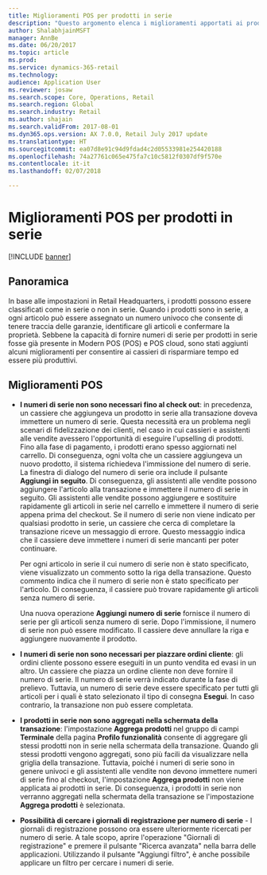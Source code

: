 ```yaml
---
title: Miglioramenti POS per prodotti in serie
description: "Questo argomento elenca i miglioramenti apportati ai prodotti in serie per risparmiare tempo e migliorare la produttività."
author: ShalabhjainMSFT
manager: AnnBe
ms.date: 06/20/2017
ms.topic: article
ms.prod: 
ms.service: dynamics-365-retail
ms.technology: 
audience: Application User
ms.reviewer: josaw
ms.search.scope: Core, Operations, Retail
ms.search.region: Global
ms.search.industry: Retail
ms.author: shajain
ms.search.validFrom: 2017-08-01
ms.dyn365.ops.version: AX 7.0.0, Retail July 2017 update
ms.translationtype: HT
ms.sourcegitcommit: ea07d8e91c94d9fdad4c2d05533981e254420188
ms.openlocfilehash: 74a27761c065e475fa7c10c5812f0307df9f570e
ms.contentlocale: it-it
ms.lasthandoff: 02/07/2018

---
```


# <a name="pos-improvements-for-serialized-products"></a>Miglioramenti POS per prodotti in serie

[!INCLUDE [banner](includes/banner.md)]

## <a name="overview"></a>Panoramica 
In base alle impostazioni in Retail Headquarters, i prodotti possono essere classificati come in serie o non in serie. Quando i prodotti sono in serie, a ogni articolo può essere assegnato un numero univoco che consente di tenere traccia delle garanzie, identificare gli articoli e confermare la proprietà. Sebbene la capacità di fornire numeri di serie per prodotti in serie fosse già presente in Modern POS (POS) e POS cloud, sono stati aggiunti alcuni miglioramenti per consentire ai cassieri di risparmiare tempo ed essere più produttivi.  

## <a name="pos-improvements"></a>Miglioramenti POS

- **I numeri di serie non sono necessari fino al check out**: in precedenza, un cassiere che aggiungeva un prodotto in serie alla transazione doveva immettere un numero di serie. Questa necessità era un problema negli scenari di fidelizzazione dei clienti, nel caso in cui cassieri e assistenti alle vendite avessero l'opportunità di eseguire l'upselling di prodotti. Fino alla fase di pagamento, i prodotti erano spesso aggiornati nel carrello. Di conseguenza, ogni volta che un cassiere aggiungeva un nuovo prodotto, il sistema richiedeva l'immissione del numero di serie. La finestra di dialogo del numero di serie ora include il pulsante **Aggiungi in seguito**. Di conseguenza, gli assistenti alle vendite possono aggiungere l'articolo alla transazione e immettere il numero di serie in seguito. Gli assistenti alle vendite possono aggiungere e sostituire rapidamente gli articoli in serie nel carrello e immettere il numero di serie appena prima del checkout. Se il numero di serie non viene indicato per qualsiasi prodotto in serie, un cassiere che cerca di completare la transazione riceve un messaggio di errore. Questo messaggio indica che il cassiere deve immettere i numeri di serie mancanti per poter continuare.

    Per ogni articolo in serie il cui numero di serie non è stato specificato, viene visualizzato un commento sotto la riga della transazione. Questo commento indica che il numero di serie non è stato specificato per l'articolo. Di conseguenza, il cassiere può trovare rapidamente gli articoli senza numero di serie.

    Una nuova operazione **Aggiungi numero di serie** fornisce il numero di serie per gli articoli senza numero di serie. Dopo l'immissione, il numero di serie non può essere modificato. Il cassiere deve annullare la riga e aggiungere nuovamente il prodotto. 
    
- **I numeri di serie non sono necessari per piazzare ordini cliente**: gli ordini cliente possono essere eseguiti in un punto vendita ed evasi in un altro. Un cassiere che piazza un ordine cliente non deve fornire il numero di serie. Il numero di serie verrà indicato durante la fase di prelievo. Tuttavia, un numero di serie deve essere specificato per tutti gli articoli per i quali è stato selezionato il tipo di consegna **Esegui**. In caso contrario, la transazione non può essere completata.    
- **I prodotti in serie non sono aggregati nella schermata della transazione**: l'impostazione **Aggrega prodotti** nel gruppo di campi **Terminale** della pagina **Profilo funzionalità** consente di aggregare gli stessi prodotti non in serie nella schermata della transazione. Quando gli stessi prodotti vengono aggregati, sono più facili da visualizzare nella griglia della transazione. Tuttavia, poiché i numeri di serie sono in genere univoci e gli assistenti alle vendite non devono immettere numeri di serie fino al checkout, l'impostazione **Aggrega prodotti** non viene applicata ai prodotti in serie. Di conseguenza, i prodotti in serie non verranno aggregati nella schermata della transazione se l'impostazione **Aggrega prodotti** è selezionata.
- **Possibilità di cercare i giornali di registrazione per numero di serie** - I giornali di registrazione possono ora essere ulteriormente ricercati per numero di serie. A tale scopo, aprire l'operazione "Giornali di registrazione" e premere il pulsante "Ricerca avanzata" nella barra delle applicazioni. Utilizzando il pulsante "Aggiungi filtro", è anche possibile applicare un filtro per cercare i numeri di serie.

